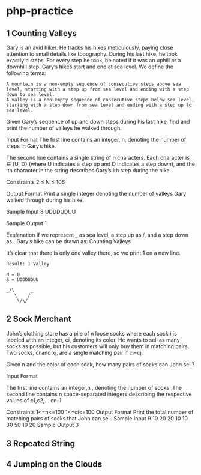 # php-practice

## 1 Counting Valleys

 Gary is an avid hiker. He tracks his hikes meticulously, paying close attention to small details like topography. During his last hike, he took exactly n steps. For every step he took, he noted if it was an uphill or a downhill step. Gary’s hikes start and end at sea level. We define the following terms:

    A mountain is a non-empty sequence of consecutive steps above sea level, starting with a step up from sea level and ending with a step down to sea level.
    A valley is a non-empty sequence of consecutive steps below sea level, starting with a step down from sea level and ending with a step up to sea level.

Given Gary’s sequence of up and down steps during his last hike, find and print the number of valleys he walked through.

Input Format
The first line contains an integer, n, denoting the number of steps in Gary’s hike.

The second line contains a single string of n characters. Each character is ∈ {U, D} (where U indicates a step up and D indicates a step down), and the ith character in the string describes Gary’s ith step during the hike.

Constraints
2 ≤ N ≤ 106

Output Format
Print a single integer denoting the number of valleys Gary walked through during his hike.

Sample Input
8
UDDDUDUU

Sample Output
1

Explanation
If we represent _ as sea level, a step up as /, and a step down as \, Gary’s hike can be drawn as:
Counting Valleys

It’s clear that there is only one valley there, so we print 1 on a new line.

    Result: 1 Valley
    
    N = 8
    S = UDDDUDUU
    
    _/\      _
       \    /
        \/\/



## 2 Sock Merchant

John’s clothing store has a pile of n loose socks where each sock i is labeled with an integer, ci, denoting its color. He wants to sell as many socks as possible, but his customers will only buy them in matching pairs. Two socks, ci and xj, are a single matching pair if ci=cj.

Given n and the color of each sock, how many pairs of socks can John sell?

Input Format

The first line contains an integer,n , denoting the number of socks.
The second line contains n space-separated integers describing the respective values of c1,c2,… cn-1.

Constraints
1<=n<=100 1<=ci<=100 Output Format Print the total number of matching pairs of socks that John can sell. Sample Input 9 10 20 20 10 10 30 50 10 20 Sample Output 3

## 3 Repeated String

## 4 Jumping on the Clouds 
